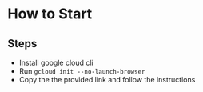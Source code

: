 # How to Start

## Steps 

- Install google cloud cli
- Run `gcloud init --no-launch-browser`
- Copy the the provided link and follow the instructions